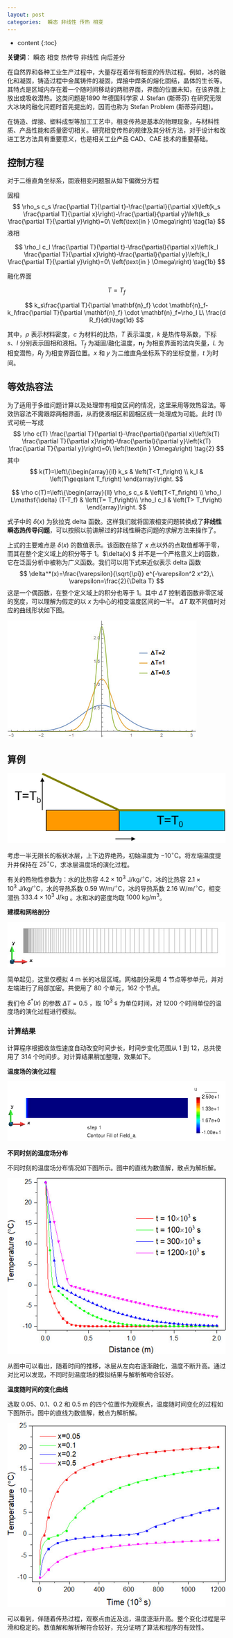 ```yaml
---
layout: post
categories:  瞬态 非线性 传热 相变
---
```

* content
{:toc}


**关键词**： 瞬态	相变	热传导	非线性	向后差分

在自然界和各种工业生产过程中，大量存在着伴有相变的传热过程。例如，冰的融化和凝固，铸造过程中金属铸件的凝固，焊接中焊条的熔化固结，晶体的生长等。其特点是区域内存在着一个随时间移动的两相界面，界面的位置未知，在该界面上放出或吸收潜热。这类问题是1890 年德国科学家 J. Stefan (斯蒂芬) 在研究无限大冰块的融化问题时首先提出的，因而也称为 Stefan Problem (斯蒂芬问题)。

在铸造、焊接、塑料成型等加工工艺中，相变传热是基本的物理现象，与材料性质、产品性能和质量密切相关。研究相变传热的规律及其分析方法，对于设计和改进工艺方法具有重要意义，也是相关工业产品 CAD、CAE 技术的重要基础。



## 控制方程

对于二维直角坐标系，固液相变问题服从如下偏微分方程

固相
$$
\rho_s c_s \frac{\partial T}{\partial t}-\frac{\partial}{\partial x}\left(k_s \frac{\partial T}{\partial x}\right)-\frac{\partial}{\partial y}\left(k_s \frac{\partial T}{\partial y}\right)=0\ \left(\text{in } \Omega\right) \tag{1a}
$$
液相

$$
\rho_l c_l \frac{\partial T}{\partial t}-\frac{\partial}{\partial x}\left(k_l \frac{\partial T}{\partial x}\right)-\frac{\partial}{\partial y}\left(k_l \frac{\partial T}{\partial y}\right)=0\ \left(\text{in } \Omega\right) \tag{1b}
$$

融化界面

$$
T=T_f\tag{1c}
$$

$$
k_s\frac{\partial T}{\partial \mathbf{n}_f} \cdot \mathbf{n}_f-k_l\frac{\partial T}{\partial \mathbf{n}_f} \cdot \mathbf{n}_f=\rho_l L\ \frac{d R_f}{dt}\tag{1d}
$$

其中，$\rho$ 表示材料密度，$c$ 为材料的比热，$T$ 表示温度，$k$ 是热传导系数，下标 $s$、$l$ 分别表示固相和液相。$T_f$ 为凝固/融化温度，$\mathbf{n}_f$ 为相变界面的法向矢量，$L$ 为相变潜热，$R_f$ 为相变界面位置。$x$ 和 $y$ 为二维直角坐标系下的坐标变量，$t$ 为时间。



## 等效热容法

为了适用于多维问题计算以及处理带有相变区间的情况，这里采用等效热容法。等效热容法不需跟踪两相界面，从而使液相区和固相区统一处理成为可能。此时 (1) 式可统一写成
$$
\rho c(T) \frac{\partial T}{\partial t}-\frac{\partial}{\partial x}\left(k(T) \frac{\partial T}{\partial x}\right)-\frac{\partial}{\partial y}\left(k(T) \frac{\partial T}{\partial y}\right)=0\ \left(\text{in } \Omega\right) \tag{2}
$$
其中
$$
k(T)=\left\{\begin{array}{ll}
k_s & \left(T<T_f\right) \\
k_l & \left(T\geqslant T_f\right)
\end{array}\right.
$$

$$
\rho c(T)=\left\{\begin{array}{ll}
\rho_s c_s & \left(T<T_f\right) \\
\rho_l L\mathsf{\delta} (T-T_f) & \left(T= T_f\right)\\
\rho_l c_l & \left(T> T_f\right)
\end{array}\right.
$$

式子中的 $\delta(x)$ 为狄拉克 delta 函数。这样我们就将固液相变问题转换成了**非线性瞬态热传导问题**，可以按照以前讲解过的非线性瞬态问题的求解方法来操作了。

上式的主要难点是 $\delta(x)$ 的数值表示。该函数在除了 $x$ 点以外的点取值都等于零，而其在整个定义域上的积分等于 1。$\delta(x) $ 并不是一个严格意义上的函数，它在泛函分析中被称为广义函数。我们可以用下式来近似表示 delta 函数
$$
\delta^*(x)=\frac{\varepsilon}{\sqrt{\pi}} e^{-\varepsilon^2 x^2},\ \varepsilon=\frac{2}{\Delta T}
$$
这是一个偶函数，在整个定义域上的积分也等于 1。其中 $\Delta T$ 控制着函数非零区域的宽度，可以理解为假定的以 $x$ 为中心的相变温度区间的一半。 $\Delta T$ 取不同值时对应的曲线形状如下图。

![](/img/applications/stefan/stefandelta.jpg)



## 算例

![](/img/applications/stefan/stefanmodel.png)

考虑一半无限长的板状冰层，上下边界绝热，初始温度为 $-10 { }^{\circ} \mathrm{C}$。将左端温度提升并保持在  $25 { }^{\circ} \mathrm{C}$，求冰层温度场的演化过程。

有关的热物性参数为：水的比热容 $4.2×10^3 \ \mathrm{J}/\mathrm{kg}/^{\circ}\mathrm{C}$，冰的比热容 $2.1×10^3\ \mathrm{J}/\mathrm{kg}/^{\circ}\mathrm{C}$，水的导热系数 $0.59\ \mathrm{W}/\mathrm{m}/{ }^{\circ}\mathrm{C}$，冰的导热系数 $2.16\ \mathrm{W}/\mathrm{m}/{ }^{\circ}\mathrm{C}$，相变潜热 $333.4×10^3\ \mathrm{J}/\mathrm{kg}$ 。水和冰的密度均取 $1000\ \mathrm{kg}/\mathrm{m}^3$。

**建模和网格剖分**

![](/img/applications/stefan/stefanmesh.jpg)

简单起见，这里仅模拟 4 m 长的冰层区域。网格剖分采用 4 节点等参单元，并对左端进行了局部加密。共使用了 80 个单元，162 个节点。

我们令 $\delta^*(x)$ 的参数 $\Delta T=0.5$ ，取 $10^3\ \mathrm{s}$ 为单位时间，对 1200 个时间单位的温度场的演化过程进行模拟。



### 计算结果

计算程序根据收敛性速度自动改变时间步长，时间步变化范围从 1 到 12，总共使用了 314 个时间步。对计算结果稍加整理，效果如下。

**温度场的演化过程**

![](/img/applications/stefan/stefan.gif)

**不同时刻的温度场分布**

不同时刻的温度场分布情况如下图所示。图中的直线为数值解，散点为解析解。

![](/img/applications/stefan/stefandist.jpg)

从图中可以看出，随着时间的推移，冰层从左向右逐渐融化，温度不断升高。通过对比可以发现，不同时刻温度场的模拟结果与解析解吻合较好。

**温度随时间的变化曲线**

选取 0.05、0.1、0.2 和 0.5 m 的四个位置作为观察点，温度随时间变化的过程如下图所示。图中的直线为数值解，散点为解析解。

![](/img/applications/stefan/stefanevol.jpg)

可以看到，伴随着传热过程，观察点由近及远，温度逐渐升高。整个变化过程是平滑和稳定的。数值解和解析解符合较好，充分证明了算法和程序的有效性。

